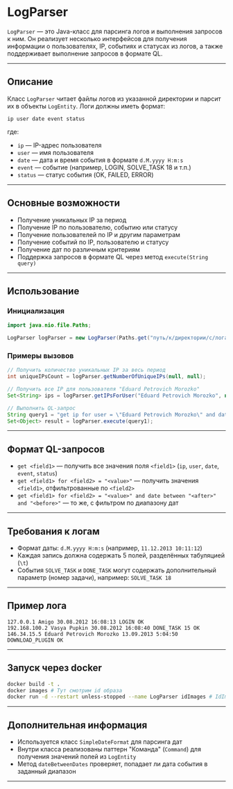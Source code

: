 # LogParser

`LogParser` — это Java-класс для парсинга логов и выполнения запросов к ним. Он реализует несколько интерфейсов для получения информации о пользователях, IP, событиях и статусах из логов, а также поддерживает выполнение запросов в формате QL.

---

## Описание

Класс `LogParser` читает файлы логов из указанной директории и парсит их в объекты `LogEntity`. Логи должны иметь формат:

```text
ip user date event status 
```

где:

- `ip` — IP-адрес пользователя
- `user` — имя пользователя
- `date` — дата и время события в формате `d.M.yyyy H:m:s`
- `event` — событие (например, LOGIN, SOLVE_TASK 18 и т.п.)
- `status` — статус события (OK, FAILED, ERROR)

---

## Основные возможности

- Получение уникальных IP за период
- Получение IP по пользователю, событию или статусу
- Получение пользователей по IP и другим параметрам
- Получение событий по IP, пользователю и статусу
- Получение дат по различным критериям
- Поддержка запросов в формате QL через метод `execute(String query)`

---

## Использование

### Инициализация

```java
import java.nio.file.Paths;

LogParser logParser = new LogParser(Paths.get("путь/к/директории/с/логами"));
```

### Примеры вызовов

```java
// Получить количество уникальных IP за весь период
int uniqueIPsCount = logParser.getNumberOfUniqueIPs(null, null);

// Получить все IP для пользователя "Eduard Petrovich Morozko"
Set<String> ips = logParser.getIPsForUser("Eduard Petrovich Morozko", null, null);

// Выполнить QL-запрос
String query1 = "get ip for user = \"Eduard Petrovich Morozko\" and date between \"11.12.2013 0:00:00\" and \"03.01.2014 23:59:59\"";
Set<Object> result = logParser.execute(query1);
```


---

## Формат QL-запросов

- `get <field1>` — получить все значения поля `<field1>` (`ip`, `user`, `date`, `event`, `status`)
- `get <field1> for <field2> = "<value>"` — получить значения `<field1>`, отфильтрованные по `<field2>`
- `get <field1> for <field2> = "<value>" and date between "<after>" and "<before>"` — то же, с фильтром по диапазону дат

---

## Требования к логам

- Формат даты: `d.M.yyyy H:m:s` (например, `11.12.2013 10:11:12`)
- Каждая запись должна содержать 5 полей, разделённых табуляцией (`\t`)
- События `SOLVE_TASK` и `DONE_TASK` могут содержать дополнительный параметр (номер задачи), например: `SOLVE_TASK 18`

---

## Пример лога

```text
127.0.0.1 Amigo 30.08.2012 16:08:13 LOGIN OK
192.168.100.2 Vasya Pupkin 30.08.2012 16:08:40 DONE_TASK 15 OK
146.34.15.5 Eduard Petrovich Morozko 13.09.2013 5:04:50 DOWNLOAD_PLUGIN OK
```

---
## Запуск через docker
```bash 
docker build -t .
docker images # Тут смотрим id образа
docker run -d --restart unless-stopped --name LogParser idImages # IdImages меняем на id образа
```

---
## Дополнительная информация

- Используется класс `SimpleDateFormat` для парсинга дат
- Внутри класса реализованы паттерн "Команда" (`Command`) для получения значений полей из `LogEntity`
- Метод `dateBetweenDates` проверяет, попадает ли дата события в заданный диапазон

---

